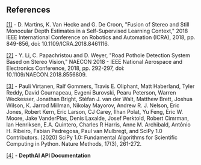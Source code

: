 

## References
<a >[[1]](https://ieeexplore.ieee.org/document/8461116/)</a> - D. Martins, K. Van Hecke and G. De Croon, "Fusion of Stereo and Still Monocular Depth Estimates in a Self-Supervised Learning Context," 2018 IEEE International Conference on Robotics and Automation (ICRA), 2018, pp. 849-856, doi: 10.1109/ICRA.2018.8461116.

<a >[[2]](https://ieeexplore.ieee.org/abstract/document/8556809)</a> - Y. Li, C. Papachristou and D. Weyer, "Road Pothole Detection System Based on Stereo Vision," NAECON 2018 - IEEE National Aerospace and Electronics Conference, 2018, pp. 292-297, doi: 10.1109/NAECON.2018.8556809.

<a >[[3]](https://docs.scipy.org/doc/scipy/)</a> - Pauli Virtanen, Ralf Gommers, Travis E. Oliphant, Matt Haberland, Tyler Reddy, David Cournapeau, Evgeni Burovski, Pearu Peterson, Warren Weckesser, Jonathan Bright, Stéfan J. van der Walt, Matthew Brett, Joshua Wilson, K. Jarrod Millman, Nikolay Mayorov, Andrew R. J. Nelson, Eric Jones, Robert Kern, Eric Larson, CJ Carey, İlhan Polat, Yu Feng, Eric W. Moore, Jake VanderPlas, Denis Laxalde, Josef Perktold, Robert Cimrman, Ian Henriksen, E.A. Quintero, Charles R Harris, Anne M. Archibald, Antônio H. Ribeiro, Fabian Pedregosa, Paul van Mulbregt, and SciPy 1.0 Contributors. (2020) SciPy 1.0: Fundamental Algorithms for Scientific Computing in Python. Nature Methods, 17(3), 261-272.

<a>[[4]](https://docs.luxonis.com/projects/api/en/latest/index.html) - **DepthAI API Documentation** 

